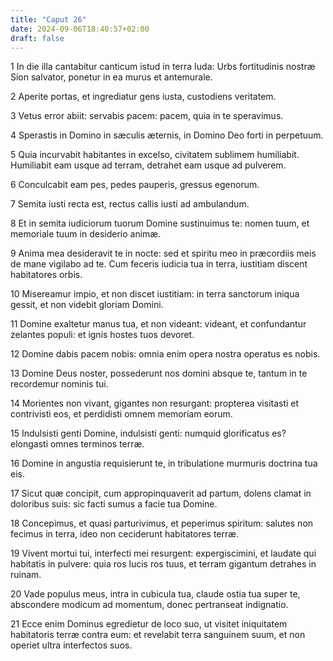 ```yaml
---
title: "Caput 26"
date: 2024-09-06T18:40:57+02:00
draft: false
---
```




1 In die illa cantabitur canticum istud in terra Iuda: Urbs fortitudinis nostræ Sion salvator, ponetur in ea murus et antemurale.

2 Aperite portas, et ingrediatur gens iusta, custodiens veritatem.

3 Vetus error abiit: servabis pacem: pacem, quia in te speravimus.

4 Sperastis in Domino in sæculis æternis, in Domino Deo forti in perpetuum.

5 Quia incurvabit habitantes in excelso, civitatem sublimem humiliabit. Humiliabit eam usque ad terram, detrahet eam usque ad pulverem.

6 Conculcabit eam pes, pedes pauperis, gressus egenorum.

7 Semita iusti recta est, rectus callis iusti ad ambulandum.

8 Et in semita iudiciorum tuorum Domine sustinuimus te: nomen tuum, et memoriale tuum in desiderio animæ.

9 Anima mea desideravit te in nocte: sed et spiritu meo in præcordiis meis de mane vigilabo ad te. Cum feceris iudicia tua in terra, iustitiam discent habitatores orbis.

10 Misereamur impio, et non discet iustitiam: in terra sanctorum iniqua gessit, et non videbit gloriam Domini.

11 Domine exaltetur manus tua, et non videant: videant, et confundantur zelantes populi: et ignis hostes tuos devoret.

12 Domine dabis pacem nobis: omnia enim opera nostra operatus es nobis.

13 Domine Deus noster, possederunt nos domini absque te, tantum in te recordemur nominis tui.

14 Morientes non vivant, gigantes non resurgant: propterea visitasti et contrivisti eos, et perdidisti omnem memoriam eorum.

15 Indulsisti genti Domine, indulsisti genti: numquid glorificatus es? elongasti omnes terminos terræ.

16 Domine in angustia requisierunt te, in tribulatione murmuris doctrina tua eis.

17 Sicut quæ concipit, cum appropinquaverit ad partum, dolens clamat in doloribus suis: sic facti sumus a facie tua Domine.

18 Concepimus, et quasi parturivimus, et peperimus spiritum: salutes non fecimus in terra, ideo non ceciderunt habitatores terræ.

19 Vivent mortui tui, interfecti mei resurgent: expergiscimini, et laudate qui habitatis in pulvere: quia ros lucis ros tuus, et terram gigantum detrahes in ruinam.

20 Vade populus meus, intra in cubicula tua, claude ostia tua super te, abscondere modicum ad momentum, donec pertranseat indignatio.

21 Ecce enim Dominus egredietur de loco suo, ut visitet iniquitatem habitatoris terræ contra eum: et revelabit terra sanguinem suum, et non operiet ultra interfectos suos.

